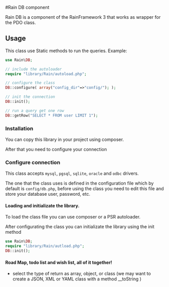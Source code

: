 #Rain DB component

Rain DB is a component of the RainFramework 3 that works as wrapper for the PDO class.

## Usage

This class use Static methods to run the queries. Example:
``` php
use Rain\DB;

// include the autoloader
require "library/Rain/autoload.php";

// configure the class
DB::configure( array("config_dir"=>"config/"); );

// init the connection
DB::init();

// run a query get one row
DB::getRow("SELECT * FROM user LIMIT 1");
```

### Installation

You can copy this library in your project using composer.

After that you need to configure your connection

### Configure connection

This class accepts `mysql`, `pgsql`, `sqlite`, `oracle` and `odbc` drivers.

The one that the class uses is defined in the configuration file which by default is `config/db.php`, before using the class you need to edit this file and store your database user, password, etc.


#### Loading and initializate the library.

To load the class file you can use composer or a PSR autoloader.

After configurating the class you can initializate the library using the init method

```php
use Rain\DB;
require "library/Rain/autload.php";
DB::init();
```

#### Road Map, todo list and wish list, all of it together!
- select the type of return as array, object, or class (we may want to create a JSON, XML or YAML class with a method __toString )


